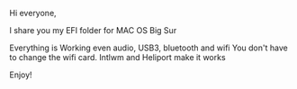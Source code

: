 Hi everyone,

I share you my EFI folder for MAC OS Big Sur

Everything is Working even audio, USB3, bluetooth and wifi
You don't have to change the wifi card. Intlwm and Heliport make it works

Enjoy!
